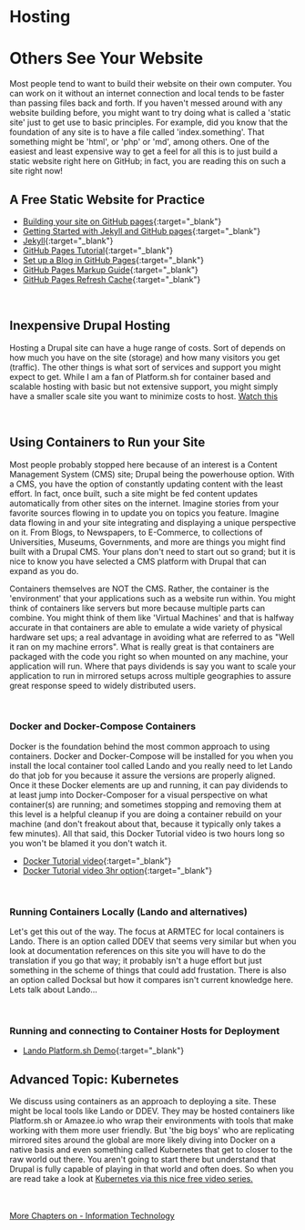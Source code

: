 # Hosting
# Others See Your Website

Most people tend to want to build their website on their own computer.  You can work on it without an internet connection and local tends to be faster than passing files back and forth.  If you haven't messed around with any website building before, you might want to try doing what is called a 'static site' just to get use to basic principles.  For example, did you know that the foundation  of any site is to have a file called 'index.something'.  That something might be 'html', or 'php' or 'md', among others.  One of the easiest and least expensive way to get a feel for all this is to just build a static website right here on GitHub; in fact, you are reading this on such a site right now!

## A Free Static Website for Practice
- [Building your site on GitHub pages](https://moezmustafa.medium.com/free-website-hosting-with-github-pages-4ebeedbd8d82){:target="_blank"}
- [Getting Started with Jekyll and GitHub pages](https://www.aleksandrhovhannisyan.com/blog/getting-started-with-jekyll-and-github-pages/){:target="_blank"}
- [Jekyll](https://jekyllrb.com/){:target="_blank"}
- [GitHub Pages Tutorial](https://tomcam.github.io/least-github-pages/){:target="_blank"}
- [Set up a Blog in GitHub Pages](https://aregsar.com/blog/2019/how-to-setup-your-github-pages-blog-structure-in-five-minutes/){:target="_blank"}
- [GitHub Pages Markup Guide](https://www.markdownguide.org/tools/github-pages/){:target="_blank"}
- [GitHub Pages Refresh Cache](https://github.com/orgs/community/discussions/19713){:target="_blank"}

<br>

## Inexpensive Drupal Hosting

Hosting a Drupal site can have a huge range of costs.  Sort of depends on how much you have on the site (storage) and how many visitors you get (traffic).  The other things is what sort of services and support you might expect to get.  While I am a fan of Platform.sh for container based and scalable hosting with basic but not extensive support, you might simply have a smaller scale site you want to minimize costs to host.  [Watch this](https://www.webwash.net/host-drupal-sites-using-siteground/)

<br>

## Using Containers to Run your Site
Most people probably stopped here because of an interest is a Content Management System (CMS) site; Drupal being the powerhouse option.  With a CMS, you have the option of constantly updating content with the least effort. In fact, once built, such a site might be fed content updates automatically from other sites on the internet.  Imagine stories from your favorite sources flowing in to update you on topics you feature.  Imagine data flowing in and your site integrating and displaying a unique perspective on it.  From Blogs, to Newspapers, to E-Commerce, to collections of Universities, Museums, Governments, and more are things you might find built with a Drupal CMS.  Your plans don't need to start out so grand; but it is nice to know you have selected a CMS platform with Drupal that can expand as you do.

Containers themselves are NOT the CMS.  Rather, the container is the 'environment' that your applications such as a website run within.  You might think of containers like servers but more because multiple parts can combine.  You might think of them like 'Virtual Machines' and that is halfway accurate in that containers are able to emulate a wide variety of physical hardware set ups; a real advantage in avoiding what are referred to as "Well it ran on my machine errors".  What is really great is that containers are packaged with the code you right so when mounted on any machine, your application will run.  Where that pays dividends is say you want to scale your application to run in mirrored setups across multiple geographies to assure great response speed to widely distributed users.

<br>

### Docker and Docker-Compose Containers
Docker is the foundation behind the most common approach to using containers. Docker and Docker-Compose will be installed for you when you install the local container tool called Lando and you really need to let Lando do that job for you because it assure the versions are properly aligned.  Once it these Docker elements are up and running, it can pay dividends to at least jump into Docker-Composer for a visual perspective on what container(s) are running; and sometimes stopping and removing them at this level is a helpful cleanup if you are doing a container rebuild on your machine (and don't freakout about that, because it typically only takes a few minutes).  All that said, this Docker Tutorial video is two hours long so you won't be blamed it you don't watch it. <br>

- [Docker Tutorial video](https://www.youtube.com/watch?v=1eVy_iWrc20){:target="_blank"}
- [Docker Tutorial video 3hr option](https://www.youtube.com/watch?v=iARL7iFyasE&list=PLVx1qovxj-amqyqHceAhkcsopzi4PFcKc&index=2){:target="_blank"}

<br>

### Running Containers Locally (Lando and alternatives)
Let's get this out of the way.  The focus at ARMTEC for local containers is Lando.  There is an option called DDEV that seems very similar but when you look at documentation references on this site you will have to do the translation if you go that way; it probably isn't a huge effort but just something in the scheme of things that could add frustation.  There is also an option called Docksal but how it compares isn't current knowledge here.  Lets talk about Lando...

<br>

### Running and connecting to Container Hosts for Deployment

- [Lando Platform.sh Demo](https://www.youtube.com/watch?v=ynUYCj147Xw){:target="_blank"}

## Advanced Topic: Kubernetes
We discuss using containers as an approach to deploying a site.  These might be local tools like Lando or DDEV.  They may be hosted containers like Platform.sh or Amazee.io who wrap their environments with tools that make working with them more user friendly.  But 'the big boys' who are replicating mirrored sites around the global are more likely diving into Docker on a native basis and even something called Kubernetes that get to closer to the raw world out there.  You aren't going to start there but understand that Drupal is fully capable of playing in that world and often does.  So when you are read take a look at [Kubernetes via this nice free video series.](https://www.youtube.com/playlist?list=PL6nVblW4NNATO7Zq_RwIBNeKc0Es8jJWV)
<br>
<br>
<br>

[More Chapters on - Information Technology](../chapters.md#information-technology)
